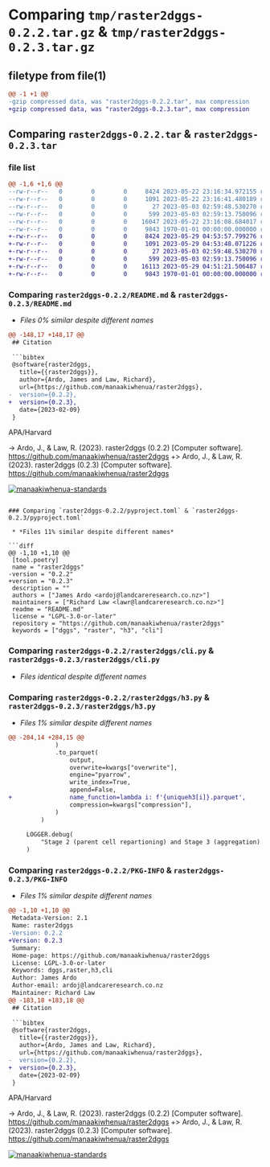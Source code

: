 # Comparing `tmp/raster2dggs-0.2.2.tar.gz` & `tmp/raster2dggs-0.2.3.tar.gz`

## filetype from file(1)

```diff
@@ -1 +1 @@
-gzip compressed data, was "raster2dggs-0.2.2.tar", max compression
+gzip compressed data, was "raster2dggs-0.2.3.tar", max compression
```

## Comparing `raster2dggs-0.2.2.tar` & `raster2dggs-0.2.3.tar`

### file list

```diff
@@ -1,6 +1,6 @@
--rw-r--r--   0        0        0     8424 2023-05-22 23:16:34.972155 raster2dggs-0.2.2/README.md
--rw-r--r--   0        0        0     1091 2023-05-22 23:16:41.480189 raster2dggs-0.2.2/pyproject.toml
--rw-r--r--   0        0        0       27 2023-05-03 02:59:48.530270 raster2dggs-0.2.2/raster2dggs/__init__.py
--rw-r--r--   0        0        0      599 2023-05-03 02:59:13.750096 raster2dggs-0.2.2/raster2dggs/cli.py
--rw-r--r--   0        0        0    16047 2023-05-22 23:16:08.684017 raster2dggs-0.2.2/raster2dggs/h3.py
--rw-r--r--   0        0        0     9843 1970-01-01 00:00:00.000000 raster2dggs-0.2.2/PKG-INFO
+-rw-r--r--   0        0        0     8424 2023-05-29 04:53:57.799276 raster2dggs-0.2.3/README.md
+-rw-r--r--   0        0        0     1091 2023-05-29 04:53:48.071226 raster2dggs-0.2.3/pyproject.toml
+-rw-r--r--   0        0        0       27 2023-05-03 02:59:48.530270 raster2dggs-0.2.3/raster2dggs/__init__.py
+-rw-r--r--   0        0        0      599 2023-05-03 02:59:13.750096 raster2dggs-0.2.3/raster2dggs/cli.py
+-rw-r--r--   0        0        0    16113 2023-05-29 04:51:21.506487 raster2dggs-0.2.3/raster2dggs/h3.py
+-rw-r--r--   0        0        0     9843 1970-01-01 00:00:00.000000 raster2dggs-0.2.3/PKG-INFO
```

### Comparing `raster2dggs-0.2.2/README.md` & `raster2dggs-0.2.3/README.md`

 * *Files 0% similar despite different names*

```diff
@@ -148,17 +148,17 @@
 ## Citation
 
 ```bibtex
 @software{raster2dggs,
   title={{raster2dggs}},
   author={Ardo, James and Law, Richard},
   url={https://github.com/manaakiwhenua/raster2dggs},
-  version={0.2.2},
+  version={0.2.3},
   date={2023-02-09}
 }
 ```
 
 APA/Harvard
 
-> Ardo, J., & Law, R. (2023). raster2dggs (0.2.2) [Computer software]. https://github.com/manaakiwhenua/raster2dggs 
+> Ardo, J., & Law, R. (2023). raster2dggs (0.2.3) [Computer software]. https://github.com/manaakiwhenua/raster2dggs 
 
 [![manaakiwhenua-standards](https://github.com/manaakiwhenua/raster2dggs/workflows/manaakiwhenua-standards/badge.svg)](https://github.com/manaakiwhenua/manaakiwhenua-standards)
```

### Comparing `raster2dggs-0.2.2/pyproject.toml` & `raster2dggs-0.2.3/pyproject.toml`

 * *Files 11% similar despite different names*

```diff
@@ -1,10 +1,10 @@
 [tool.poetry]
 name = "raster2dggs"
-version = "0.2.2"
+version = "0.2.3"
 description = ""
 authors = ["James Ardo <ardoj@landcareresearch.co.nz>"]
 maintainers = ["Richard Law <lawr@landcareresearch.co.nz>"]
 readme = "README.md"
 license = "LGPL-3.0-or-later"
 repository = "https://github.com/manaakiwhenua/raster2dggs"
 keywords = ["dggs", "raster", "h3", "cli"]
```

### Comparing `raster2dggs-0.2.2/raster2dggs/cli.py` & `raster2dggs-0.2.3/raster2dggs/cli.py`

 * *Files identical despite different names*

### Comparing `raster2dggs-0.2.2/raster2dggs/h3.py` & `raster2dggs-0.2.3/raster2dggs/h3.py`

 * *Files 1% similar despite different names*

```diff
@@ -284,14 +284,15 @@
             )
             .to_parquet(
                 output,
                 overwrite=kwargs["overwrite"],
                 engine="pyarrow",
                 write_index=True,
                 append=False,
+                name_function=lambda i: f'{uniqueh3[i]}.parquet',
                 compression=kwargs["compression"],
             )
         )
 
     LOGGER.debug(
         "Stage 2 (parent cell repartioning) and Stage 3 (aggregation) complete"
     )
```

### Comparing `raster2dggs-0.2.2/PKG-INFO` & `raster2dggs-0.2.3/PKG-INFO`

 * *Files 1% similar despite different names*

```diff
@@ -1,10 +1,10 @@
 Metadata-Version: 2.1
 Name: raster2dggs
-Version: 0.2.2
+Version: 0.2.3
 Summary: 
 Home-page: https://github.com/manaakiwhenua/raster2dggs
 License: LGPL-3.0-or-later
 Keywords: dggs,raster,h3,cli
 Author: James Ardo
 Author-email: ardoj@landcareresearch.co.nz
 Maintainer: Richard Law
@@ -183,18 +183,18 @@
 ## Citation
 
 ```bibtex
 @software{raster2dggs,
   title={{raster2dggs}},
   author={Ardo, James and Law, Richard},
   url={https://github.com/manaakiwhenua/raster2dggs},
-  version={0.2.2},
+  version={0.2.3},
   date={2023-02-09}
 }
 ```
 
 APA/Harvard
 
-> Ardo, J., & Law, R. (2023). raster2dggs (0.2.2) [Computer software]. https://github.com/manaakiwhenua/raster2dggs 
+> Ardo, J., & Law, R. (2023). raster2dggs (0.2.3) [Computer software]. https://github.com/manaakiwhenua/raster2dggs 
 
 [![manaakiwhenua-standards](https://github.com/manaakiwhenua/raster2dggs/workflows/manaakiwhenua-standards/badge.svg)](https://github.com/manaakiwhenua/manaakiwhenua-standards)
```

